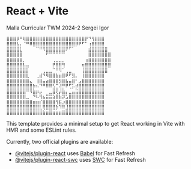 # React + Vite

Malla Curricular TWM 2024-2
Sergei Igor 
```
⣿⣿⣿⡿⠛⢿⣿⣿⣿⣿⣿⣿⣿⣿⣿⣿⣿⣿⣿⣿⣿⣿⣿⣿⡟⠙⢻⣿⣿⣿
⣿⣿⣿⣧⡄⠈⠛⠿⣿⣿⣿⣿⣿⣿⣿⣿⣿⣿⣿⣿⣿⡿⠟⠋⠁⢰⣿⣿⣿⣿
⣿⣿⣿⣿⣇⠀⠀⠀⠀⠉⠛⠻⣿⣿⣿⣿⣿⣿⠟⠋⠁⠀⠀⠀⠀⣾⣿⣿⣿⣿⣿
⣿⣿⣿⣿⣿⠀⠀⠀⠀⠀⠀⠀⠋⠉⠉⠉⠉⠉⠀⠀⠀⠀⠀⠀⠀⣿⣿⣿⣿⣿⣿⣿
⣿⣿⣿⣿⣿⡀⠀⠀⠀⠀⠀⠀⠀⠀⢀⣀⣀⡀⠀⠀⠀⠀⠀⠀⢰⣿⣿⣿⣿⣿⣿⣿
⣿⣿⣿⣿⣿⣧⣤⠀⠀⠀⠀⠀⠀⠀⡟⣿⣿⢻⠀⠀⠀⠀⠀⢶⣿⣿⣿⣿⣿⣿⣿⣿
⣿⣿⣿⣿⣿⣿⡇⠀⠀⠀⠀⢀⣀⣀⠉⠛⠻⠁⢀⣀⠀⠀⠀⢸⣿⣿⣿⣿⣿⣿⣿
⣿⣿⣿⣿⣿⣿⣇⠀⠀⢀⣾⠙⠻⣿⣿⣷⣶⣿⠟⠋⣻⡄⠀⢸⣿⣿⣿⣿⣿⣿
⣿⣿⣿⣿⣿⣿⣿⣄⠀⢸⣿⣤⣴⣿⣿⣿⣻⣿⣧⣤⣿⠃⣠⣿⣿⣿⣿⣿⣿⣿
⣿⣿⣿⣿⣿⣿⣿⣿⡷⠦⠙⠛⠿⠿⣣⣉⢼⡛⠟⢋⡥⡾⣿⣿⣿⣿⣿⣿⣿⣿
⣿⣿⣿⣿⣿⣿⠛⠻⣷⡶⡤⠀⠀⣀⣿⢟⡼⣷⡄⣀⣤⣭⣿⣿⣿⣿⣿⣿⣿⣿
⣿⣿⣿⣿⣿⣿⣀⠀⠙⠧⢻⣦⣭⣭⣵⣿⣷⡽⣡⣿⣿⣿⣿⣿⣿⣿⣿⣿⣿⣿
⣿⣿⣿⣿⣿⣿⣿⣿⣶⣶⡎⣿⣿⣿⣿⢻⣯⡰⣿⣿⣿⣿⣿⣿⣿⣿⣿⣿⣿⣿
⣿⣿⣿⣿⣿⣿⣿⣿⣿⣿⣇⢿⣿⣿⣿⡷⠹⠿⣸⣿⣿⣿⣿⣿⣿⣿⣿⣿⣿⣿
⣿⣿⣿⣿⣿⣿⣿⣿⣿⣿⣿⣷⣶⣿⣶⣶⣶⣿⣿⣿⣿⣿⣿⣿⣿⣿⣿⣿⣿⣿
```

This template provides a minimal setup to get React working in Vite with HMR and some ESLint rules.

Currently, two official plugins are available:

- [@vitejs/plugin-react](https://github.com/vitejs/vite-plugin-react/blob/main/packages/plugin-react/README.md) uses [Babel](https://babeljs.io/) for Fast Refresh
- [@vitejs/plugin-react-swc](https://github.com/vitejs/vite-plugin-react-swc) uses [SWC](https://swc.rs/) for Fast Refresh
